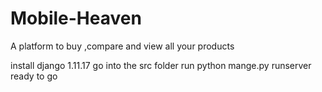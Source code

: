 # Mobile-Heaven
A platform to buy ,compare and view all your products

install django 1.11.17
go into the src folder 
run python mange.py runserver
ready to go

